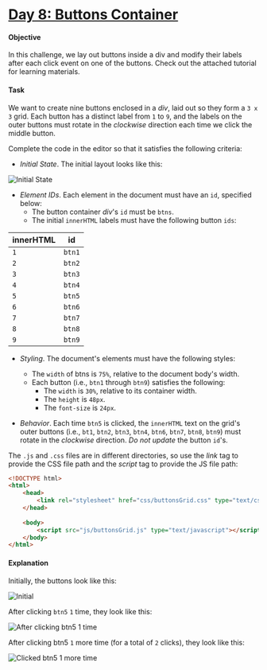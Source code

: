 # [Day 8: Buttons Container](https://www.hackerrank.com/challenges/js10-buttons-container)

#### Objective
In this challenge, we lay out buttons inside a div and modify their labels after each click event on one of the buttons. Check out the attached tutorial for learning materials.

#### Task 
We want to create nine buttons enclosed in a _div_, laid out so they form a `3 x 3` grid. Each button has a distinct label from `1` to `9`, and the labels on the outer buttons must rotate in the _clockwise_ direction each time we click the middle button.

Complete the code in the editor so that it satisfies the following criteria:

- _Initial State_. The initial layout looks like this:

![Initial State](https://s3.amazonaws.com/hr-challenge-images/0/1456631615-634977c808-ScreenShot2016-02-28at9.22.14AM.png "Initial State")

- _Element IDs_. Each element in the document must have an `id`, specified below:
    - The button container _div_'s `id` must be `btns`.
    - The initial `innerHTML` labels must have the following button `ids`:

| innerHTML | id     |
| --------- | ------ |
| `1`       | `btn1` |
| `2`       | `btn2` |
| `3`       | `btn3` |
| `4`       | `btn4` |
| `5`       | `btn5` |
| `6`       | `btn6` |
| `7`       | `btn7` |
| `8`       | `btn8` |
| `9`       | `btn9` |

- _Styling_. The document's elements must have the following styles:
    - The `width` of btns is `75%`, relative to the document body's width.
    - Each button (i.e., `btn1` through `btn9`) satisfies the following:
        - The `width` is `30%`, relative to its container width.
        - The `height` is `48px`.
        - The `font-size` is `24px`.

- _Behavior_. Each time `btn5` is clicked, the `innerHTML` text on the grid's outer buttons (i.e., `bt1`, `btn2`, `btn3`, `btn4`, `btn6`, `btn7`, `btn8`, `btn9`) must rotate in the _clockwise_ direction. _Do not update_ the button `id`'s.

The `.js` and `.css` files are in different directories, so use the _link_ tag to provide the CSS file path and the _script_ tag to provide the JS file path:

```html
<!DOCTYPE html>
<html>
    <head>
        <link rel="stylesheet" href="css/buttonsGrid.css" type="text/css">
    </head>
    
    <body>
    	<script src="js/buttonsGrid.js" type="text/javascript"></script>
    </body>
</html>
```

#### Explanation
Initially, the buttons look like this:

![Initial](https://s3.amazonaws.com/hr-challenge-images/0/1456632368-64062011d3-ScreenShot2016-02-28at9.22.14AM.png "Initial")

After clicking `btn5` `1` time, they look like this:

![After clicking btn5 1 time](https://s3.amazonaws.com/hr-challenge-images/0/1456632450-3cda1c5938-ScreenShot2016-02-28at9.37.00AM.png "After clicking btn5 1 time")

After clicking btn5 `1` more time (for a total of `2` clicks), they look like this:

![Clicked btn5 1 more time](https://s3.amazonaws.com/hr-challenge-images/0/1456632516-9a0d9cef8a-ScreenShot2016-02-28at9.38.04AM.png "Clicked btn5 1 more time")